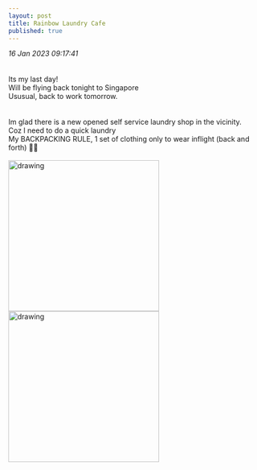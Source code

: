 ```yaml
---
layout: post
title: Rainbow Laundry Cafe
published: true
---
```

_16 Jan 2023 09:17:41_
<br>
<br>
<br>
Its my last day!
<br>
Will be flying back tonight to Singapore
<br>
Ususual, back to work tomorrow.
<br>
<br>
<br>
Im glad there is a new opened self service laundry shop in the vicinity.
<br>
Coz I need to do a quick laundry
<br>
My BACKPACKING RULE, 1 set of clothing only to wear inflight (back and forth) 🎒😬
<br>
<br>
<img src="https://drive.google.com/uc?export=view&id=1_fODGa5L5FEGf4Q5Jsa7b_Rz0Na1_zrS" alt="drawing" width="300"/>
<img src="https://drive.google.com/uc?export=view&id=1gOcu509QWxT7Upduyu54CKSNUoFVqnHm" alt="drawing" width="300"/>

